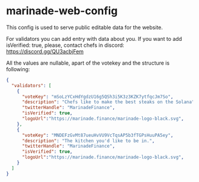 # marinade-web-config

This config is used to serve public editable data for the website.

For validators you can add entry with data about you.
If you want to add isVerified: true, please, contact chefs in discord: https://discord.gg/QU3acbjFem

All the values are nullable, apart of the votekey and the structure is following:

```json
{
  "validators": [
    {
      "voteKey": "mSoLzYCxHdYgdzU16g5QSh3i5K3z3KZK7ytfqcJm7So",
      "description": "Chefs like to make the best steaks on the Solana",
      "twitterHandle": "MarinadeFinance",
      "isVerified": true,
      "logoUrl":"https://marinade.finance/marinade-logo-black.svg",
    },
    {
      "voteKey": "MNDEFzGvMt87ueuHvVU9VcTqsAP5b3fTGPsHuuPA5ey",
      "description": "The kitchen you'd like to be in.",
      "twitterHandle": "MarinadeFinance",
      "isVerified": true,
      "logoUrl":"https://marinade.finance/marinade-logo-black.svg",
    }
  ]
}
```
